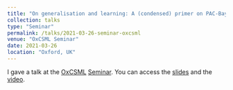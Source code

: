 ```yaml
---
title: "On generalisation and learning: A (condensed) primer on PAC-Bayesian Learning *followed by* News from the PAC-Bayes frontline"
collection: talks
type: "Seminar"
permalink: /talks/2021-03-26-seminar-oxcsml
venue: "OxCSML Seminar"
date: 2021-03-26
location: "Oxford, UK"
---
```


I gave a talk at the [OxCSML](http://csml.stats.ox.ac.uk) [Seminar](https://github.com/oxcsml/ML_bazaar/wiki/Seminar). You can access the [slides](https://bguedj.github.io/files/bguedj-talk-2021-oxcsml.pdf) and the [video](https://podcasts.ox.ac.uk/units/department-statistics).